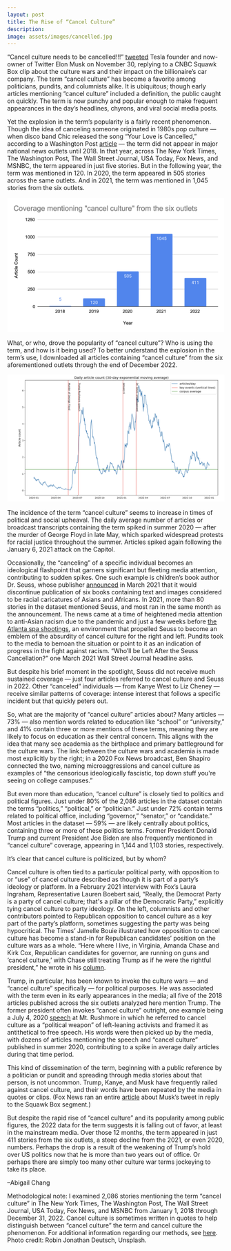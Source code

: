 ```yaml
---
layout: post
title: The Rise of “Cancel Culture”
description:
image: assets/images/cancelled.jpg
---
```


“Cancel culture needs to be cancelled!!!” <a href="https://twitter.com/elonmusk/status/1598064202400534528?s=20"><u>tweeted</u></a> Tesla founder and now-owner of Twitter Elon Musk on November 30, replying to a CNBC Squawk Box clip about the culture wars and their impact on the billionaire’s car company. The term “cancel culture” has become a favorite among politicians, pundits, and columnists alike. It is ubiquitous; though early articles mentioning “cancel culture” included a definition, the public caught on quickly. The term is now punchy and popular enough to make frequent appearances in the day’s headlines, chyrons, and viral social media posts.

Yet the explosion in the term’s popularity is a fairly recent phenomenon. Though the idea of canceling someone originated in 1980s pop culture — when disco band Chic released the song “Your Love is Cancelled,” according to a Washington Post <a href="https://www.washingtonpost.com/lifestyle/cancel-culture-background-black-culture-white-grievance/2021/04/01/2e42e4fe-8b24-11eb-aff6-4f720ca2d479_story.html."><u>article</u></a> — the term did not appear in major national news outlets until 2018. In that year, across The New York Times, The Washington Post, The Wall Street Journal, USA Today, Fox News, and MSNBC, the term appeared in just five stories. But in the following year, the term was mentioned in 120. In 2020, the term appeared in 505 stories across the same outlets. And in 2021, the term was mentioned in 1,045 stories from the six outlets.


<p class="aligncenter">
 <img src="/assets/images/cancelculturecount.png" alt="" class="graph-image">
 </p>
 <style>
.aligncenter {
    text-align: center;
}
</style>


What, or who, drove the popularity of “cancel culture”? Who is using the term, and how is it being used? To better understand the explosion in the term’s use, I downloaded all articles containing “cancel culture” from the six aforementioned outlets through the end of December 2022.


<p class="aligncenter">
 <img src="/assets/images/cancelculturetimeline.png" alt="" class="graph-image">
 </p>
 <style>
.aligncenter {
    text-align: center;
}
</style>


The incidence of the term “cancel culture” seems to increase in times of political and social upheaval. The daily average number of articles or broadcast transcripts containing the term spiked in summer 2020 — after the murder of George Floyd in late May, which sparked widespread protests for racial justice throughout the summer. Articles spiked again following the January 6, 2021 attack on the Capitol.

Occasionally, the “canceling” of a specific individual becomes an ideological flashpoint that garners significant but fleeting media attention, contributing to sudden spikes. One such example is children’s book author Dr. Seuss, whose publisher <a href="https://www.nytimes.com/2021/03/02/books/dr-seuss-mulberry-street.html"><u>announced</u></a> in March 2021 that it would discontinue publication of six books containing text and images considered to be racial caricatures of Asians and Africans. In 2021, more than 80 stories in the dataset mentioned Seuss, and most ran in the same month as the announcement. The news came at a time of heightened media attention to anti-Asian racism due to the pandemic and just a few weeks before <a href="https://www.nytimes.com/live/2021/03/17/us/shooting-atlanta-acworth"><u>the Atlanta spa shootings</u></a>, an environment that propelled Seuss to become an emblem of the absurdity of cancel culture for the right and left. Pundits took to the media to bemoan the situation or point to it as an indication of progress in the fight against racism. “Who’ll be Left After the Seuss Cancellation?” one March 2021 Wall Street Journal headline asks.

But despite his brief moment in the spotlight, Seuss did not receive much sustained coverage — just four articles referred to cancel culture and Seuss in 2022. Other “canceled” individuals — from Kanye West to Liz Cheney — receive similar patterns of coverage: intense interest that follows a specific incident but that quickly peters out.

So, what are the majority of “cancel culture” articles about? Many articles — 73% — also mention words related to education like “school” or “university,” and 41% contain three or more mentions of these terms, meaning they are likely to focus on education as their central concern. This aligns with the idea that many see academia as the birthplace and primary battleground for the culture wars. The link between the culture wars and academia is made most explicitly by the right; in a 2020 Fox News broadcast, Ben Shapiro connected the two, naming microaggressions and cancel culture as examples of “the censorious ideologically fascistic, top down stuff you're seeing on college campuses.”

But even more than education, “cancel culture” is closely tied to politics and political figures. Just under 80% of the 2,086 articles in the dataset contain the terms “politics,” “political,” or “politician.” Just under 72% contain terms related to political office, including “governor,” “senator,” or “candidate.” Most articles in the dataset — 59% — are likely centrally about politics, containing three or more of these politics terms. Former President Donald Trump and current President Joe Biden are also frequently mentioned in “cancel culture” coverage, appearing in 1,144 and 1,103 stories, respectively.

It’s clear that cancel culture is politicized, but by whom?

Cancel culture is often tied to a particular political party, with opposition to or “use” of cancel culture described as though it is part of a party’s ideology or platform. In a February 2021 interview with Fox’s Laura Ingraham, Representative Lauren Boebert said, “Really, the Democrat Party is a party of cancel culture; that's a pillar of the Democratic Party,” explicitly tying cancel culture to party ideology. On the left, columnists and other contributors pointed to Republican opposition to cancel culture as a key part of the party’s platform, sometimes suggesting the party was being hypocritical. The Times’ Jamelle Bouie illustrated how opposition to cancel culture has become a stand-in for Republican candidates’ position on the culture wars as a whole. “​​Here where I live, in Virginia, Amanda Chase and Kirk Cox, Republican candidates for governor, are running on guns and ‘cancel culture,’ with Chase still treating Trump as if he were the rightful president,” he wrote in his <a href="https://www.nytimes.com/2021/02/17/opinion/trump-mconnell-republicans.html"><u>column</u></a>.

Trump, in particular, has been known to invoke the culture wars — and “cancel culture” specifically — for political purposes. He was associated with the term even in its early appearances in the media; all five of the 2018 articles published across the six outlets analyzed here mention Trump. The former president often invokes “cancel culture” outright, one example being a July 4, 2020 <a href="https://trumpwhitehouse.archives.gov/briefings-statements/remarks-president-trump-south-dakotas-2020-mount-rushmore-fireworks-celebration-keystone-south-dakota/"><u>speech</u></a> at Mt. Rushmore in which he referred to cancel culture as a “political weapon” of left-leaning activists and framed it as antithetical to free speech. His words were then picked up by the media, with dozens of articles mentioning the speech and “cancel culture” published in summer 2020, contributing to a spike in average daily articles during that time period.

This kind of dissemination of the term, beginning with a public reference by a politician or pundit and spreading through media stories about that person, is not uncommon. Trump, Kanye, and Musk have frequently railed against cancel culture, and their words have been repeated by the media in quotes or clips. (Fox News ran an entire <a href="https://www.foxnews.com/media/elon-musk-declares-cancel-culture-needs-canceled-twitter-users-cheer-free-all-banned-accounts"><u>article</u></a> about Musk’s tweet in reply to the Squawk Box segment.)

But despite the rapid rise of “cancel culture” and its popularity among public figures, the 2022 data for the term suggests it is falling out of favor, at least in the mainstream media. Over those 12 months, the term appeared in just 411 stories from the six outlets, a steep decline from the 2021, or even 2020, numbers. Perhaps the drop is a result of the weakening of Trump’s hold over US politics now that he is more than two years out of office. Or perhaps there are simply too many other culture war terms jockeying to take its place.

–Abigail Chang

Methodological note: I examined 2,086 stories mentioning the term “cancel culture” in The New York Times, The Washington Post, The Wall Street Journal, USA Today, Fox News, and MSNBC from January 1, 2018 through December 31, 2022. Cancel culture is sometimes written in quotes to help distinguish between “cancel culture” the term and cancel culture the phenomenon. For additional information regarding our methods, see <a href="https://www.mediaandminorities.org/methods/"><u>here</u></a>. Photo credit: Robin Jonathan Deutsch, Unsplash.
